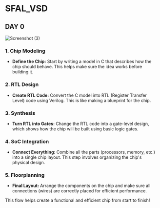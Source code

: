 # SFAL_VSD
## DAY 0

 ![Screenshot (3)](https://github.com/user-attachments/assets/e300bcc1-e8d9-46ff-a523-9ec1f3caf14e)

### 1. **Chip Modeling**
- **Define the Chip:** Start by writing a model in C that describes how the chip should behave. This helps make sure the idea works before building it.

### 2. **RTL Design**
- **Create RTL Code:** Convert the C model into RTL (Register Transfer Level) code using Verilog. This is like making a blueprint for the chip.

### 3. **Synthesis**
- **Turn RTL into Gates:** Change the RTL code into a gate-level design, which shows how the chip will be built using basic logic gates.

### 4. **SoC Integration**
- **Connect Everything:** Combine all the parts (processors, memory, etc.) into a single chip layout. This step involves organizing the chip's physical design.

### 5. **Floorplanning**
- **Final Layout:** Arrange the components on the chip and make sure all connections (wires) are correctly placed for efficient performance.

This flow helps create a functional and efficient chip from start to finish! </p>
##
